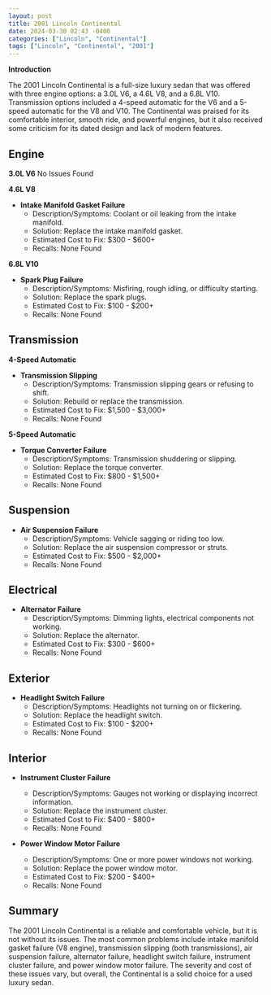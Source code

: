 ```yaml
---
layout: post
title: 2001 Lincoln Continental
date: 2024-03-30 02:43 -0400
categories: ["Lincoln", "Continental"]
tags: ["Lincoln", "Continental", "2001"]
---
```

**Introduction**

The 2001 Lincoln Continental is a full-size luxury sedan that was offered with three engine options: a 3.0L V6, a 4.6L V8, and a 6.8L V10. Transmission options included a 4-speed automatic for the V6 and a 5-speed automatic for the V8 and V10. The Continental was praised for its comfortable interior, smooth ride, and powerful engines, but it also received some criticism for its dated design and lack of modern features.

## **Engine**
**3.0L V6**
No Issues Found

**4.6L V8**

- **Intake Manifold Gasket Failure**
  - Description/Symptoms: Coolant or oil leaking from the intake manifold.
  - Solution: Replace the intake manifold gasket.
  - Estimated Cost to Fix: $300 - $600+
  - Recalls: None Found

**6.8L V10**

- **Spark Plug Failure**
  - Description/Symptoms: Misfiring, rough idling, or difficulty starting.
  - Solution: Replace the spark plugs.
  - Estimated Cost to Fix: $100 - $200+
  - Recalls: None Found

## **Transmission**
**4-Speed Automatic**

- **Transmission Slipping**
  - Description/Symptoms: Transmission slipping gears or refusing to shift.
  - Solution: Rebuild or replace the transmission.
  - Estimated Cost to Fix: $1,500 - $3,000+
  - Recalls: None Found

**5-Speed Automatic**

- **Torque Converter Failure**
  - Description/Symptoms: Transmission shuddering or slipping.
  - Solution: Replace the torque converter.
  - Estimated Cost to Fix: $800 - $1,500+
  - Recalls: None Found

## **Suspension**
- **Air Suspension Failure**
  - Description/Symptoms: Vehicle sagging or riding too low.
  - Solution: Replace the air suspension compressor or struts.
  - Estimated Cost to Fix: $500 - $2,000+
  - Recalls: None Found

## **Electrical**
- **Alternator Failure**
  - Description/Symptoms: Dimming lights, electrical components not working.
  - Solution: Replace the alternator.
  - Estimated Cost to Fix: $300 - $600+
  - Recalls: None Found

## **Exterior**
- **Headlight Switch Failure**
  - Description/Symptoms: Headlights not turning on or flickering.
  - Solution: Replace the headlight switch.
  - Estimated Cost to Fix: $100 - $200+
  - Recalls: None Found

## **Interior**

- **Instrument Cluster Failure**
  - Description/Symptoms: Gauges not working or displaying incorrect information.
  - Solution: Replace the instrument cluster.
  - Estimated Cost to Fix: $400 - $800+
  - Recalls: None Found

- **Power Window Motor Failure**
  - Description/Symptoms: One or more power windows not working.
  - Solution: Replace the power window motor.
  - Estimated Cost to Fix: $200 - $400+
  - Recalls: None Found

## **Summary**

The 2001 Lincoln Continental is a reliable and comfortable vehicle, but it is not without its issues. The most common problems include intake manifold gasket failure (V8 engine), transmission slipping (both transmissions), air suspension failure, alternator failure, headlight switch failure, instrument cluster failure, and power window motor failure. The severity and cost of these issues vary, but overall, the Continental is a solid choice for a used luxury sedan.
